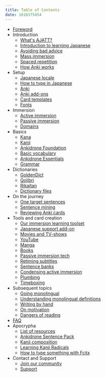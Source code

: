 ```yaml
---
title: Table of Contents
date: 1616375454
---
```


* [Foreword](foreword.html)
* Introduction
	* [What's AJATT?](whats-ajatt.html)
	* [Introduction to learning Japanese](introduction-to-learning-japanese.html)
	* [Avoiding bad advice](bad-advice.html)
	* [Mass immersion](mass-immersion.html)
	* [Spaced repetition](spaced-repetition.html)
	* [How Anki works](how-anki-works.html)
* Setup
	* [Japanese locale](japanese-locale.html)
	* [How to type in Japanese](how-to-type-in-japanese.html)
	* [Anki](setting-up-anki.html)
	* [Anki add-ons](useful-anki-add-ons-for-japanese.html)
	* [Card templates](discussing-various-card-templates.html)
	* [Fonts](japanese-fonts.html)
* Immersion
	* [Active immersion](active-immersion.html)
	* [Passive immersion](passive-immersion.html)
	* [Domains](language-domains.html)
* Basics
	* [Kana](learning-kana-in-two-days.html)
	* [Kanji](learning-kanji.html)
	* [Ankidrone Foundation](jp1k-anki-deck.html)
	* [Basic vocabulary](basic-vocabulary.html)
	* [Ankidrone Essentials](ankidrone-essentials.html)
	* [Grammar](learning-grammar.html)
* Dictionaries
	* [GoldenDict](setting-up-goldendict.html)
	* [Qolibri](setting-up-qolibri.html)
	* [Rikaitan](setting-up-yomichan.html)
	* [Dictionary files](yomichan-and-epwing-dictionaries.html)
* On the journey
	* [One target sentences](one-target-sentences.html)
	* [Sentence mining](sentence-mining.html)
	* [Reviewing Anki cards](how-to-review.html)
* Tools and card creation
	* [Our immersion learning toolset](our-immersion-learning-toolset.html)
	* [Japanese support add-on](anki-japanese-support.html)
	* [Movies and TV-shows](mining-from-movies-and-tv-shows.html)
	* [YouTube](immersion-with-youtube.html)
	* [Manga](mining-from-manga.html)
	* [Books](reading-books.html)
	* [Passive immersion tech](passive-listening.html)
	* [Retiming subtitles](retiming-subtitles.html)
	* [Sentence banks](cross-profile-search-and-import.html)
	* [Condensing active immersion](condensing-active-immersion.html)
	* [Plumbing](plumbing-for-language-learners.html)
	* [Timeboxing](timeboxing.html)
* Subsequent topics
	* [Going monolingual](going-monolingual.html)
	* [Understanding monolingual definitions](understanding-monolingual-definitions.html)
	* [Writing by hand](writing-japanese.html)
	* [On motivation](im-not-motivated-and-dont-enjoy-learning-japanese.html)
	* [Dangers of reading](why-does-premature-reading-cripple-phonetic-awareness.html)
* [FAQ](tag_faq.html)
* Apocrypha
	* [List of resources](resources.html)
	* [Ankidrone Sentence Pack](ankidrone-sentence-pack.html)
	* [Kanji composition](kanji-composition-in-relation-to-reading-japanese.html)
	* [Learning Kanji Radicals](learning-kanji-radicals.html)
	* [How to type something with Fcitx](how-to-type-x-with-fcitx.html)
* Contact and Support
	* [Join our community](join-our-community.html)
	* [Support](donating-to-tatsumoto.html)
